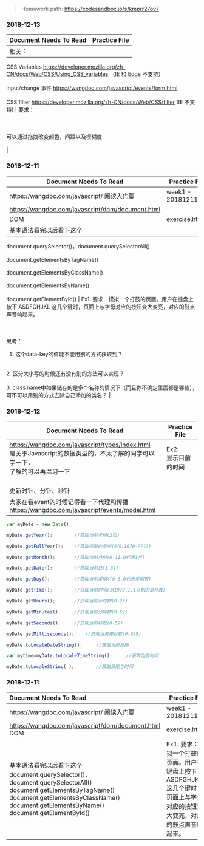 
> Homework path: https://codesandbox.io/s/kmprr27ov7


### 2018-12-13

| Document Needs To Read | Practice File |
| --- | --- |
| 相关： <br/>  
CSS Variables https://developer.mozilla.org/zh-CN/docs/Web/CSS/Using_CSS_variables （IE 和 Edge 不支持） <br/>  
input/change 事件 https://wangdoc.com/javascript/events/form.html <br/>  
CSS filter https://developer.mozilla.org/zh-CN/docs/Web/CSS/filter (IE 不支持) | 要求： <br/>  
<br/>  
可以通过拖拽改变颜色，间距以及模糊度 <br/>  
 |

### 2018-12-11

| Document Needs To Read | Practice File |
| --- | --- |
| https://wangdoc.com/javascript/ 阅读入门篇 | week1 - 20181211.md |
| https://wangdoc.com/javascript/dom/document.html <br/>  
DOM | exercise.html |
| 基本语法看完以后看下这个<br/>  
document.querySelector()，document.querySelectorAll()<br/>  
document.getElementsByTagName()<br/>  
document.getElementsByClassName()<br/>  
document.getElementsByName()<br/>  
document.getElementById() | Ex1: 要求：模拟一个打鼓的页面。用户在键盘上按下 ASDFGHJKL 这几个键时，页面上与字母对应的按钮变大变亮，对应的鼓点声音响起来。<br/>  
<br/>  
思考：<br/>  
1. 这个data-key的值能不能用别的方式获取到？<br/>  
<br/>  
2. 区分大小写的时候还有没有别的方法可以实现？<br/>  
<br/>  
3. class name中如果储存的是多个名称的情况下（而且你不确定里面都是哪些），可不可以用别的方式去除自己添加的类名？ |



### 2018-12-12

| Document Needs To Read                                                                                 | Practice File                     |
| ------------------------------------------------------------------------------------------------------ | --------------------------------- |
| https://wangdoc.com/javascript/types/index.html <br/> 是关于Javascript的数据类型的，不太了解的同学可以学一下，<br/>了解的可以再温习一下 | Ex2: <br/>显示目前的时间
<br/>更新时针、分针、秒针 |
| 大家在看event的时候记得看一下代理和传播<br/>https://wangdoc.com/javascript/events/model.html                            |                                   |
```JavaScript
var myDate = new Date();

myDate.getYear();        //获取当前年份(2位)

myDate.getFullYear();    //获取完整的年份(4位,1970-????)

myDate.getMonth();       //获取当前月份(0-11,0代表1月)

myDate.getDate();        //获取当前日(1-31)

myDate.getDay();         //获取当前星期X(0-6,0代表星期天)

myDate.getTime();        //获取当前时间(从1970.1.1开始的毫秒数)

myDate.getHours();       //获取当前小时数(0-23)

myDate.getMinutes();     //获取当前分钟数(0-59)

myDate.getSeconds();     //获取当前秒数(0-59)

myDate.getMilliseconds();    //获取当前毫秒数(0-999)

myDate.toLocaleDateString();     //获取当前日期

var mytime=myDate.toLocaleTimeString();     //获取当前时间

myDate.toLocaleString( );        //获取日期与时间
```
 

### 2018-12-11

| Document Needs To Read                                                                                                                                                                                         | Practice File                                                          |
|:-------------------------------------------------------------------------------------------------------------------------------------------------------------------------------------------------------------- | ---------------------------------------------------------------------- |
| https://wangdoc.com/javascript/ 阅读入门篇                                                                                                                                                                          | week1 - 20181211.md                                                    |
| https://wangdoc.com/javascript/dom/document.html <br/> DOM                                                                                                                                                     | exercise.html                                                          |
| 基本语法看完以后看下这个<br/>document.querySelector()，document.querySelectorAll()<br/>document.getElementsByTagName()<br/>document.getElementsByClassName()<br/>document.getElementsByName()<br/>document.getElementById() | Ex1: 要求：模拟一个打鼓的页面。用户在键盘上按下 ASDFGHJKL 这几个键时，页面上与字母对应的按钮变大变亮，对应的鼓点声音响起来。 |






